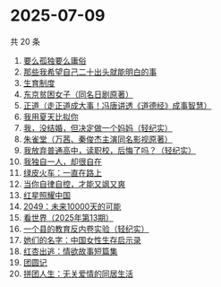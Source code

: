 # 2025-07-09

共 20 条

<!-- BEGIN WEREAD -->
<!-- 最后更新时间 2025-07-09 00:11:57 +0800 -->
1. [要么孤独要么庸俗](https://weread.qq.com/web/bookDetail/83b327d0813aba1a2g0147f6)
1. [那些我希望自己二十出头就能明白的事](https://weread.qq.com/web/bookDetail/eba32660813aba0edg0190fb)
1. [生育制度](https://weread.qq.com/web/bookDetail/f9132af07165a293f91a6ec)
1. [东京贫困女子（同名日剧原著）](https://weread.qq.com/web/bookDetail/26232650726a0c0e262f770)
1. [正道（走正道成大事！冯唐讲透《道德经》成事智慧）](https://weread.qq.com/web/bookDetail/24332af0813aba184g018628)
1. [我用夏天比拟你](https://weread.qq.com/web/bookDetail/6ba32380813aba18cg0100c0)
1. [我，没结婚，但决定做一个妈妈（轻纪实）](https://weread.qq.com/web/bookDetail/84832440813aba0f0g015639)
1. [朱雀堂（万茜、秦俊杰主演同名影视原著）](https://weread.qq.com/web/bookDetail/fc632890813aba149g0104ed)
1. [我放弃普通高中，读职校，后悔了吗？（轻纪实）](https://weread.qq.com/web/bookDetail/4df32960813aba0f0g018aab)
1. [我独自一人，却很自在](https://weread.qq.com/web/bookDetail/f6832190813aba182g011052)
1. [绿皮火车：一直在路上](https://weread.qq.com/web/bookDetail/12a32de0813aba15cg018ce8)
1. [当你自律自控，才能又飒又爽](https://weread.qq.com/web/bookDetail/88432b20813ab7fa4g010f4b)
1. [红星照耀中国](https://weread.qq.com/web/bookDetail/8ba32ef07183b76a8ba27cd)
1. [2049：未来10000天的可能](https://weread.qq.com/web/bookDetail/bdd325d0813aba18dg0142a8)
1. [看世界（2025年第13期）](https://weread.qq.com/web/bookDetail/a5532f50813aba165g019883)
1. [一个县的教育反内卷实验（轻纪实）](https://weread.qq.com/web/bookDetail/946322b0813aba0f1g013c93)
1. [她们的名字：中国女性生存启示录](https://weread.qq.com/web/bookDetail/a0e323c0813ab9fe2g012258)
1. [红杏出逃：情欲故事短篇集](https://weread.qq.com/web/bookDetail/5f9323c0813ab9faeg01613e)
1. [团圆记](https://weread.qq.com/web/bookDetail/b64323c0813ab9595g0181f0)
1. [拼团人生：无关爱情的同居生活](https://weread.qq.com/web/bookDetail/60f326f0813ab7477g014ceb)
<!-- END WEREAD -->